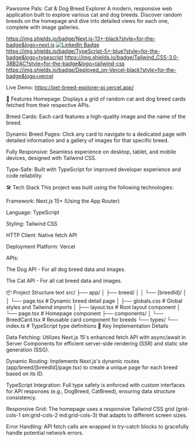 Pawsome Pals: Cat & Dog Breed Explorer
A modern, responsive web application built to explore various cat and dog breeds. Discover random breeds on the homepage and dive into detailed views for each one, complete with image galleries.

https://img.shields.io/badge/Next.js-13+-black?style=for-the-badge&logo=next.js
  <a href="https://www.linkedin.com/in/draganovivan/">
    <img src="https://img.shields.io/badge/LinkedIn-blue?style=for-the-badge&logo=linkedin&logoColor=white" alt="LinkedIn Badge"/>
  </a>
https://img.shields.io/badge/TypeScript-5+-blue?style=for-the-badge&logo=typescript
https://img.shields.io/badge/Tailwind_CSS-3.0-38B2AC?style=for-the-badge&logo=tailwind-css
https://img.shields.io/badge/Deployed_on-Vercel-black?style=for-the-badge&logo=vercel

Live Demo: https://pet-breed-explorer-pi.vercel.app/

🚀 Features
Homepage: Displays a grid of random cat and dog breed cards fetched from their respective APIs.

Breed Cards: Each card features a high-quality image and the name of the breed.

Dynamic Breed Pages: Click any card to navigate to a dedicated page with detailed information and a gallery of images for that specific breed.

Fully Responsive: Seamless experience on desktop, tablet, and mobile devices, designed with Tailwind CSS.

Type-Safe: Built with TypeScript for improved developer experience and code reliability.

🛠 Tech Stack
This project was built using the following technologies:

Framework: Next.js 15+ (Using the App Router)

Language: TypeScript

Styling: Tailwind CSS

HTTP Client: Native fetch API

Deployment Platform: Vercel

APIs:

The Dog API - For all dog breed data and images.

The Cat API - For all cat breed data and images.

📦 Project Structure
text
src/
├── app/
│   ├── breed/
│   │   └── [breedId]/
│   │       └── page.tsx          # Dynamic breed detail page
│   ├── globals.css               # Global styles and Tailwind imports
│   ├── layout.tsx                # Root layout component
│   └── page.tsx                  # Homepage component
├── components/
│   └── BreedCard.tsx             # Reusable card component for breeds
└── types/
    └── index.ts                  # TypeScript type definitions
🔧 Key Implementation Details

Data Fetching: Utilizes Next.js 15's enhanced fetch API with async/await in Server Components for efficient server-side rendering (SSR) and static site generation (SSG).

Dynamic Routing: Implements Next.js's dynamic routes (app/breed/[breedId]/page.tsx) to create a unique page for each breed based on its ID.

TypeScript Integration: Full type safety is enforced with custom interfaces for API responses (e.g., DogBreed, CatBreed), ensuring data structure consistency.

Responsive Grid: The homepage uses a responsive Tailwind CSS grid (grid-cols-1 sm:grid-cols-2 md:grid-cols-3) that adapts to different screen sizes.

Error Handling: API fetch calls are wrapped in try-catch blocks to gracefully handle potential network errors.
